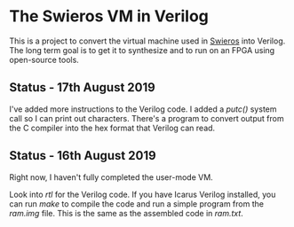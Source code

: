 # The Swieros VM in Verilog


This is a project to convert the virtual machine used in
[Swieros](https://github.com/rswier/swieros) into Verilog. The long term
goal is to get it to synthesize and to run on an FPGA using open-source tools.

## Status - 17th August 2019

I've added more instructions to the Verilog code. I added a *putc()*
system call so I can print out characters. There's a program to
convert output from the C compiler into the hex format that Verilog
can read.

## Status - 16th August 2019

Right now, I haven't fully completed the user-mode VM.

Look into *rtl* for the Verilog code. If you have Icarus Verilog
installed, you can run *make* to compile the code and run a simple
program from the *ram.img* file. This is the same as the assembled code
in *ram.txt*.
